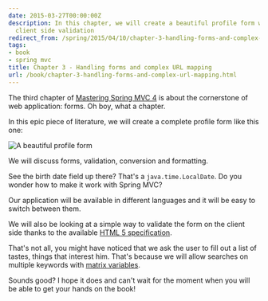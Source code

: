 ```yaml
---
date: 2015-03-27T00:00:00Z
description: In this chapter, we will create a beautiful profile form with server and
  client side validation
redirect_from: /spring/2015/04/10/chapter-3-handling-forms-and-complex-url-mapping.html
tags:
- book
- spring mvc
title: Chapter 3 - Handling forms and complex URL mapping
url: /book/chapter-3-handling-forms-and-complex-url-mapping.html
---
```


The third chapter of [Mastering Spring MVC 4](/mastering-spring-mvc4.html) is about the cornerstone of web application: forms.
Oh boy, what a chapter.

In this epic piece of literature, we will create a complete profile form like this one:

![A beautiful profile form](/assets/images/book/chap3-1.png "Profile form")

We will discuss forms, validation, conversion and formatting.

See the birth date field up there? That's a `java.time.LocalDate`.
Do you wonder how to make it work with Spring MVC?

Our application will be available in different languages and it will be easy to
switch between them.

We will also be looking at a simple way to validate the form on the client side
thanks to the available [HTML 5 specification](http://diveintohtml5.info/forms.html#validation).

That's not all, you might have noticed that we ask the user to fill out a list of tastes, things that interest him.
That's because we will allow searches on multiple keywords with [matrix variables](http://docs.spring.io/spring-framework/docs/current/spring-framework-reference/html/mvc.html#mvc-ann-matrix-variables).

Sounds good? I hope it does and can't wait for the moment when you will be able to get your hands on the book!
